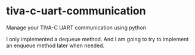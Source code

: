# tiva-c-uart-communication
Manage your TIVA-C UART communication using python

I only implemented a dequeue method. And I am going to try to implement an enqueue method later when needed.


